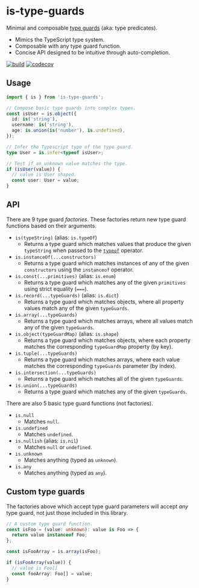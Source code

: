 # is-type-guards

Minimal and composable [type guards](https://www.typescriptlang.org/docs/handbook/2/narrowing.html#using-type-predicates) (aka: type predicates).

- Mimics the TypeScript type system.
- Composable with any type guard function.
- Concise API designed to be intuitive through auto-completion.

[![build](https://github.com/Shakeskeyboarde/is-type-guards/actions/workflows/build.yml/badge.svg)](https://github.com/Shakeskeyboarde/is-type-guards/actions/workflows/build.yml)
[![codecov](https://codecov.io/gh/Shakeskeyboarde/is-type-guards/branch/main/graph/badge.svg?token=E2VYI8XJLB)](https://codecov.io/gh/Shakeskeyboarde/is-type-guards)

## Usage

```ts
import { is } from 'is-type-guards';

// Compose basic type guards into complex types.
const isUser = is.object({
  id: is('string'),
  username: is('string'),
  age: is.union(is('number'), is.undefined),
});

// Infer the Typescript type of the type guard.
type User = is.infer<typeof isUser>;

// Test if an unknown value matches the type.
if (isUser(value)) {
  // value is User shaped.
  const user: User = value;
}
```

## API

There are 9 type guard _factories_. These factories return new type guard functions based on their arguments.

- `is(typeString)` (alias: `is.typeOf`)
  -  Returns a type guard which matches values that produce the given `typeString` when passed to the [`typeof`](https://developer.mozilla.org/en-US/docs/Web/JavaScript/Reference/Operators/typeof#description) operator.
- `is.instanceOf(...constructors)`
  - Returns a type guard which matches instances of any of the given `constructors` using the `instanceof` operator.
- `is.const(...primitives)` (alias: `is.enum`)
  - Returns a type guard which matches any of the given `primitives` using strict equality (`===`).
- `is.record(...typeGuards)` (alias: `is.dict`)
  - Returns a type guard which matches objects, where all property values match any of the given `typeGuards`.
- `is.array(...typeGuards)`
  - Returns a type guard which matches arrays, where all values match any of the given `typeGuards`.
- `is.object(typeGuardMap)` (alias: `is.shape`)
  - Returns a type guard which matches objects, where each property matches the corresponding `typeGuardMap` property (by key).
- `is.tuple(...typeGuards)`
  - Returns a type guard which matches arrays, where each value matches the corresponding `typeGuards` parameter (by index).
- `is.intersection(...typeGuards)`
  - Returns a type guard which matches all of the given `typeGuards`.
- `is.union(...typeGuards)`
  - Returns a type guard which matches any of the given `typeGuards`.

There are also 5 basic type guard functions (not factories).

- `is.null`
  - Matches `null`.
- `is.undefined`
  - Matches `undefined`.
- `is.nullish` (alias: `is.nil`)
  - Matches `null` or `undefined`.
- `is.unknown`
  - Matches anything (typed as `unknown`).
- `is.any`
  - Matches anything (typed as `any`).

## Custom type guards

The factories above which accept type guard parameters will accept _any_ type guard, not just those included in this library.

```ts
// A custom type guard function.
const isFoo = (value: unknown): value is Foo => {
  return value instanceof Foo;
};

const isFooArray = is.array(isFoo);

if (isFooArray(value)) {
  // value is Foo[]
  const fooArray: Foo[] = value;
}
```
